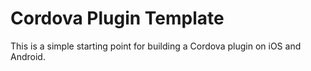 Cordova Plugin Template
======

This is a simple starting point for building a Cordova plugin on iOS and Android.
